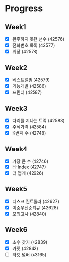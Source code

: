 # Progress

## Week1

- [X] 완주하지 못한 선수 (42576)
- [X] 전화번호 목록 (42577)
- [X] 위장 (42578)

## Week2

- [X] 베스트앨범 (42579)
- [X] 기능개발 (42586)
- [X] 프린터 (42587)

## Week3

- [X] 다리를 지나는 트럭 (42583) 
- [X] 주식가격 (42584)
- [X] K번째 수 (42748)

## Week4
- [X] 가장 큰 수 (42746) 
- [X] H-Index (42747)
- [X] 더 맵게 (42626)

## Week5
- [X] 디스크 컨트롤러 (42627)
- [X] 이중우선순위큐 (42628)
- [X] 모의고사 (42840)

## Week6
- [X] 소수 찾기 (42839)
- [X] 카펫  (42842)
- [ ] 타겟 넘버 (43165)
